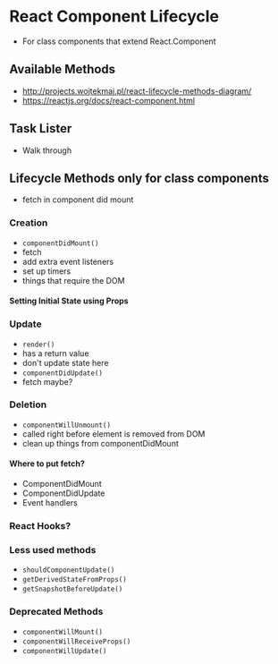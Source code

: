 # React Component Lifecycle
- For class components that extend React.Component

## Available Methods
- http://projects.wojtekmaj.pl/react-lifecycle-methods-diagram/
- https://reactjs.org/docs/react-component.html

## Task Lister
- Walk through

## Lifecycle Methods only for class components
- fetch in component did mount


### Creation
- `componentDidMount()`
 - fetch
 - add extra event listeners
 - set up timers
 - things that require the DOM

#### Setting Initial State using Props

### Update
- `render()`
 - has a return value
 - don't update state here
- `componentDidUpdate()`
 - fetch maybe?

### Deletion
 - `componentWillUnmount()`
  - called right before element is removed from DOM
  - clean up things from componentDidMount

#### Where to put fetch?
- ComponentDidMount
- ComponentDidUpdate
- Event handlers

### React Hooks?

### Less used methods
- `shouldComponentUpdate()`
- `getDerivedStateFromProps()`
- `getSnapshotBeforeUpdate()`

### Deprecated Methods
- `componentWillMount()`
- `componentWillReceiveProps()`
- `componentWillUpdate()`
